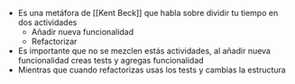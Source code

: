 - Es una metáfora de [[Kent Beck]] que habla sobre dividir tu tiempo en dos actividades
	- Añadir nueva funcionalidad
	- Refactorizar
- Es importante que no se mezclen estás actividades, al añadir nueva funcionalidad creas tests y agregas funcionalidad
- Mientras que cuando refactorizas usas los tests y cambias la estructura
